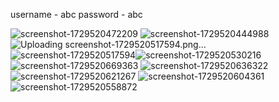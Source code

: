 

username - abc
password - abc

![screenshot-1729520472209](https://github.com/user-attachments/assets/e6c3d704-c284-4af0-a6e7-8c9d1add9daa)
![screenshot-1729520444988](https://github.com/user-attachments/assets/b9758b1b-62b2-46f4-b389-c25a3bd54074)
![Uploading screenshot-1729520517594.png…]()
![screenshot-1729520517594](https://github.com/user-attachments/assets/01bf2fb2-89ae-40b2-8d0d-6932f2822496)![screenshot-1729520530216](https://github.com/user-attachments/assets/243212f3-01ef-41b6-b237-5f1e4da4a582)
![screenshot-1729520669363](https://github.com/user-attachments/assets/27673119-9839-45c9-ab78-790e9ad87ac8)
![screenshot-1729520636322](https://github.com/user-attachments/assets/c5461152-d962-4b42-b3af-709807e1e5fb)
![screenshot-1729520621267](https://github.com/user-attachments/assets/499ac9c7-bbe3-483f-930d-595af06e0ccc)
![screenshot-1729520604361](https://github.com/user-attachments/assets/9c4db37f-f7a2-436e-a985-656d4f4d1860)
![screenshot-1729520558872](https://github.com/user-attachments/assets/02d65ab8-debf-4bbf-9f68-b3a6078a9c96)
